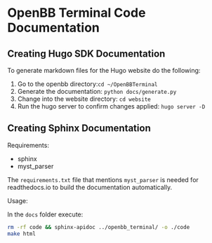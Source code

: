 # OpenBB Terminal Code Documentation

## Creating Hugo SDK Documentation

To generate markdown files for the Hugo website do the following:

1. Go to the openbb directory:`cd ~/OpenBBTerminal`
1. Generate the documentation: `python docs/generate.py`
1. Change into the website directory: `cd website`
1. Run the hugo server to confirm changes applied: `hugo server -D`

## Creating Sphinx Documentation

Requirements:

- sphinx
- myst_parser

The `requirements.txt` file that mentions `myst_parser` is needed for readthedocs.io to build the documentation automatically.

Usage:

In the `docs` folder execute:

```bash
rm -rf code && sphinx-apidoc ../openbb_terminal/ -o ./code
make html
```
